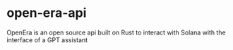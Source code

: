 # open-era-api
OpenEra is an open source api built on Rust to interact with Solana with the interface of a GPT assistant
